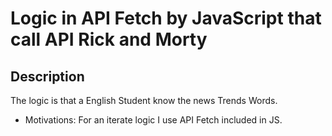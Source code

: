 # Logic in API Fetch by JavaScript that call API Rick and Morty

## Description
The logic is that a English Student know the news Trends Words.


- Motivations:
For an iterate logic I use API Fetch included in JS.
